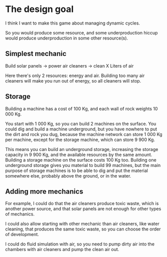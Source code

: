 # The design goal

I think I want to make this game about managing dynamic cycles.

So you would produce some resource, and some underproduction hiccup would produce underproduction in
some other resource(s).

## Simplest mechanic

Build solar panels -> power air cleaners -> clean X Liters of air

Here there's only 2 resources: energy and air. Building too many air cleaners will make you run out
of energy, so all cleaners will stop.

## Storage

Building a machine has a cost of 100 Kg, and each wall of rock weights 10 000 Kg.

You start with 1 000 Kg, so you can build 2 machines on the surface. You could dig and build a machine
underground, but you have nowhere to put the dirt and rock you dug, because the machine network
can store 1 000 Kg per machine, except for the storage machine, which can store 9 900 Kg.

This means you can build an underground storage, increasing the storage capacity in 9 900 Kg, and
the available resources by the same amount. Building a storage machine on the surface costs 100 Kg
too. Building one underground storage gives you material to build 99 machines, but the main purpose
of storage machines is to be able to dig and put the material somewhere else, probably above the
ground, or in the water.

## Adding more mechanics

For example, I could do that the air cleaners produce toxic waste, which is another power source,
and that solar panels are not enough for other types of mechanics.

I could also allow starting with other mechanic than air cleaners, like water cleaning, that
produces the same toxic waste, so you can choose the order of development.

I could do fluid simulation with air, so you need to pump dirty air into the chambers with air
cleaners and pump the clean air out.
